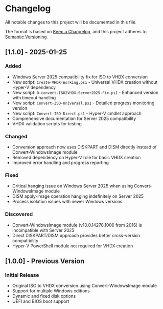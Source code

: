 # Changelog

All notable changes to this project will be documented in this file.

The format is based on [Keep a Changelog](https://keepachangelog.com/en/1.0.0/),
and this project adheres to [Semantic Versioning](https://semver.org/spec/v2.0.0.html).

## [1.1.0] - 2025-01-25

### Added
- Windows Server 2025 compatibility fix for ISO to VHDX conversion
- New script: `Create-VHDX-Working.ps1` - Universal VHDX creation without Hyper-V dependency
- New script: `0-convert-ISO2VHDX-Server2025-Fix.ps1` - Enhanced version with timeout handling
- New script: `Convert-ISO-Universal.ps1` - Detailed progress monitoring version
- New script: `Convert-ISO-Direct.ps1` - Hyper-V cmdlet approach
- Comprehensive documentation for Server 2025 compatibility
- VHDX validation scripts for testing

### Changed
- Conversion approach now uses DISKPART and DISM directly instead of Convert-WindowsImage module
- Removed dependency on Hyper-V role for basic VHDX creation
- Improved error handling and progress reporting

### Fixed
- Critical hanging issue on Windows Server 2025 when using Convert-WindowsImage module
- DISM apply-image operation hanging indefinitely on Server 2025
- Process isolation issues with newer Windows versions

### Discovered
- Convert-WindowsImage module (v10.0.14278.1000 from 2016) is incompatible with Server 2025
- Direct DISKPART/DISM approach provides better cross-version compatibility
- Hyper-V PowerShell module not required for VHDX creation

## [1.0.0] - Previous Version

### Initial Release
- Original ISO to VHDX conversion using Convert-WindowsImage module
- Support for multiple Windows editions
- Dynamic and fixed disk options
- UEFI and BIOS boot support